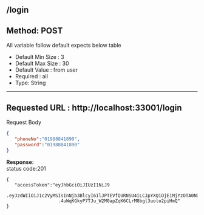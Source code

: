 
## /login

## Method: POST
All variable follow  default expects below table
* Default Min Size : 3
* Default Max Size : 30
* Default Value : from user
* Required : all
* Type: String

---
Requested URL : http://localhost:33001/login<br>
--

Request Body
```json
{
   "phoneNo":"01988841890",
   "password":"01988841890"
}
```
**Response:** <br>
status code:201
```
{
   "accessToken":"eyJhbGciOiJIUzI1NiJ9
                  .eyJzdWIiOiJ1c2VyMSIsInNjb3BlcyI6IlJPTEVfQURNSU4iLCJpYXQiOjE1MjYzOTA0NDMsImV4cCI6MTUyNjQwODQ0M30
                   .4uWqKGkyP7TJu_W2M0apZqK6CLrM8bgl3uolo2piHmQ"
}
```
